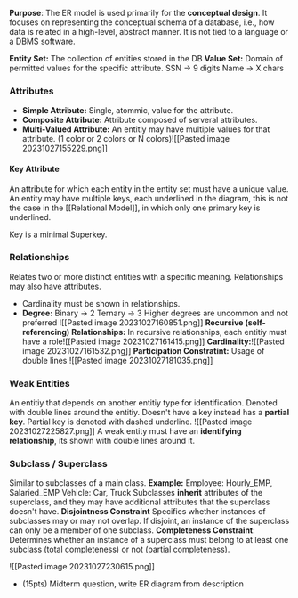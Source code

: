 **Purpose**: The ER model is used primarily for the **conceptual design**. It focuses on representing the conceptual schema of a database, i.e., how data is related in a high-level, abstract manner. It is not tied to a language or a DBMS software.

**Entity Set:** The collection of entities stored in the DB
**Value Set:** Domain of permitted values for the specific attribute.
	SSN -> 9 digits
	Name -> X chars
### Attributes
* **Simple Attribute:** Single, atommic, value for the attribute.
* **Composite Attribute:** Attribute composed of serveral attributes.
* **Multi-Valued Attribute:** An entitiy may have multiple values for that attribute. (1 color or 2 colors or N colors)![[Pasted image 20231027155229.png]]

#### Key Attribute
An attribute for which each entity in the entity set must have a unique value. An entity may have multiple keys, each underlined in the diagram, this is not the case in the [[Relational Model]], in which only one primary key is underlined.

Key is a minimal Superkey.
### Relationships
Relates two or more distinct entities with a specific meaning. Relationships may also have attributes.
* Cardinality must be shown in relationships.
* **Degree:** 
	Binary -> 2
	Ternary -> 3
	Higher degrees are uncommon and not preferred
	![[Pasted image 20231027160851.png]]
**Recursive (self-referencing) Relationships:** In recursive relationships, each entitiy must have a role![[Pasted image 20231027161415.png]]
**Cardinality:**![[Pasted image 20231027161532.png]]
**Participation Constratint:** Usage of double lines
![[Pasted image 20231027181035.png]]
### Weak Entities
An entitiy that depends on another entitiy type for identification. Denoted with double lines around the entitiy. Doesn't have a key instead has a **partial key**. Partial key is denoted with dashed underline.
![[Pasted image 20231027225827.png]]
A weak entity must have an **identifying relationship**, its shown with double lines around it.

### Subclass / Superclass
Similar to subclasses of a main class.
**Example:**
	Employee: Hourly_EMP, Salaried_EMP
	Vehicle: Car, Truck
Subclasses **inherit** attributes of the superclass, and they may have additional attributes that the superclass doesn't have.
**Disjointness Constraint** Specifies whether instances of subclasses may or may not overlap. If disjoint, an instance of the superclass can only be a member of one subclass.
**Completeness Constraint**: Determines whether an instance of a superclass must belong to at least one subclass (total completeness) or not (partial completeness).


![[Pasted image 20231027230615.png]]
* (15pts) Midterm question, write ER diagram from description